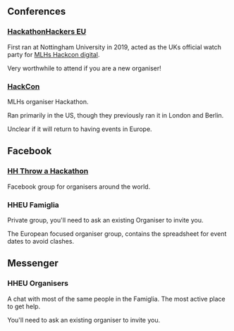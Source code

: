 ## Conferences

### [HackathonHackers EU](https://hackathonhackers.eu/)

First ran at Nottingham University in 2019, acted as the UKs official watch party for [MLHs Hackcon digital](https://hackcon.mlh.io/events/hackcon-digital/).

Very worthwhile to attend if you are a new organiser!

### [HackCon](https://hackcon.mlh.io/)

MLHs organiser Hackathon.

Ran primarily in the US, though they previously ran it in London and Berlin.

Unclear if it will return to having events in Europe.

## Facebook

### [HH Throw a Hackathon](https://www.facebook.com/groups/259558310909836/)

Facebook group for organisers around the world.

### HHEU Famiglia

Private group, you'll need to ask an existing Organiser to invite you.

The European focused organiser group, contains the spreadsheet for event dates
to avoid clashes.

## Messenger

### HHEU Organisers

A chat with most of the same people in the Famiglia. The most active
place to get help.

You'll need to ask an existing organiser to invite you.
